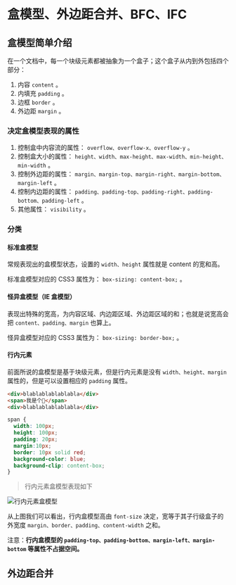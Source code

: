 # 盒模型、外边距合并、BFC、IFC

## 盒模型简单介绍

在一个文档中，每一个块级元素都被抽象为一个盒子；这个盒子从内到外包括四个部分：

1. 内容 `content` 。
2. 内填充 `padding` 。
3. 边框 `border` 。
4. 外边距 `margin` 。

### 决定盒模型表现的属性

1. 控制盒中内容流的属性： `overflow、overflow-x、overflow-y` 。
2. 控制盒大小的属性： `height、width、max-height、max-width、min-height、min-width` 。
3. 控制外边距的属性： `margin、margin-top、margin-right、margin-bottom、margin-left` 。
4. 控制内边距的属性： `padding、padding-top、padding-right、padding-bottom、padding-left` 。
5. 其他属性： `visibility` 。

### 分类

#### 标准盒模型

常规表现出的盒模型状态，设置的 `width、height` 属性就是 content 的宽和高。

标准盒模型对应的 CSS3 属性为： `box-sizing: content-box;` 。

#### 怪异盒模型（IE 盒模型）

表现出特殊的宽高，为内容区域、内边距区域、外边距区域的和；也就是说宽高会把 `content、padding、margin` 也算上。

怪异盒模型对应的 CSS3 属性为： `box-sizing: border-box;` 。

#### 行内元素

前面所说的盒模型是基于块级元素，但是行内元素是没有 `width、height、margin` 属性的，但是可以设置相应的 `padding` 属性。

```html
<div>blablablablablabla</div>
<span>我是个🌰</span>
<div>blablablablablabla</div>
```

```css
span {
  width: 100px;
  height: 100px;
  padding: 20px;
  margin:10px;
  border: 10px solid red;
  background-color: blue;
  background-clip: content-box;
}
```

>行内元素盒模型表现如下

![行内元素盒模型](http://ww1.sinaimg.cn/large/ecbd3051gy1g6lb3eimnpj20dl05r746.jpg)

从上图我们可以看出，行内盒模型高由 `font-size` 决定，宽等于其子行级盒子的外宽度 `margin、border、padding、content-width` 之和。

注意：**行内盒模型的 `padding-top、padding-bottom、margin-left、margin-bottom` 等属性不占据空间。**

## 外边距合并


